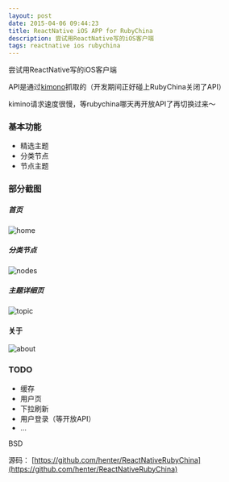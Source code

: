 ```yaml
---
layout: post
date: 2015-04-06 09:44:23
title: ReactNative iOS APP for RubyChina
description: 尝试用ReactNative写的iOS客户端
tags: reactnative ios rubychina
---
```



尝试用ReactNative写的iOS客户端

API是通过[kimono](https://www.kimonolabs.com)抓取的（开发期间正好碰上RubyChina关闭了API）

kimino请求速度很慢，等rubychina哪天再开放API了再切换过来～


### 基本功能
- 精选主题
- 分类节点
- 节点主题

### 部分截图
##### 首页
![home](http://henter.qiniudn.com/ios/home.png)

##### 分类节点
![nodes](http://henter.qiniudn.com/ios/nodes.png)

##### 主题详细页
![topic](http://henter.qiniudn.com/ios/topic.png)


#### 关于
![about](http://henter.qiniudn.com/ios/about.png)



### TODO
- 缓存
- 用户页
- 下拉刷新
- 用户登录（等开放API）
- ...


BSD



源码：
[https://github.com/henter/ReactNativeRubyChina](https://github.com/henter/ReactNativeRubyChina)
